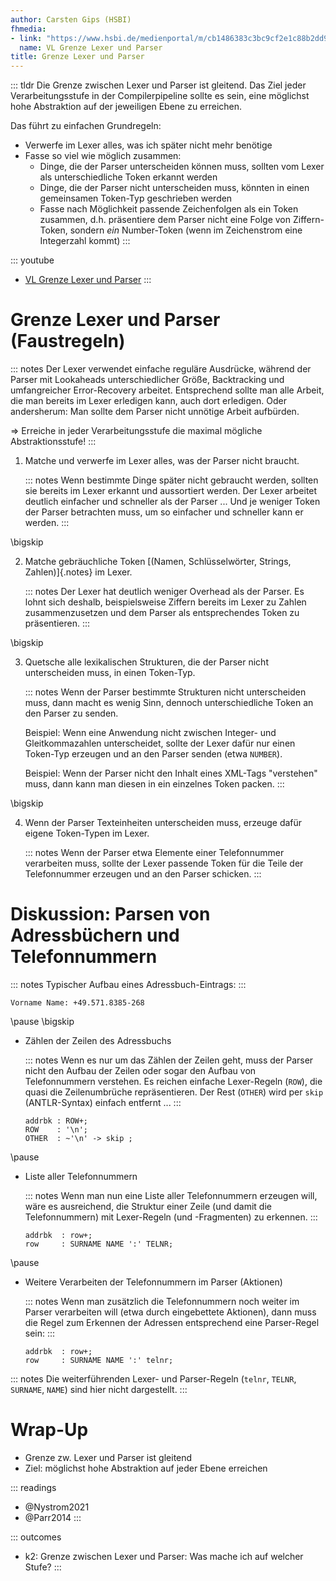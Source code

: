 ```yaml
---
author: Carsten Gips (HSBI)
fhmedia:
- link: "https://www.hsbi.de/medienportal/m/cb1486383c3bc9cf2e1c88b2dd94dea71954ceb2f6ea23dea512f10b3d86c34363b8d9c0ab41ef56fc07d9e3b22726752a92ff426592f129c6d6e674795f91cb"
  name: VL Grenze Lexer und Parser
title: Grenze Lexer und Parser
---
```


::: tldr
Die Grenze zwischen Lexer und Parser ist gleitend. Das Ziel jeder Verarbeitungsstufe in der Compilerpipeline sollte es
sein, eine möglichst hohe Abstraktion auf der jeweiligen Ebene zu erreichen.

Das führt zu einfachen Grundregeln:

-   Verwerfe im Lexer alles, was ich später nicht mehr benötige
-   Fasse so viel wie möglich zusammen:
    -   Dinge, die der Parser unterscheiden können muss, sollten vom Lexer als unterschiedliche Token erkannt werden
    -   Dinge, die der Parser nicht unterscheiden muss, könnten in einen gemeinsamen Token-Typ geschrieben werden
    -   Fasse nach Möglichkeit passende Zeichenfolgen als ein Token zusammen, d.h. präsentiere dem Parser nicht eine
        Folge von Ziffern-Token, sondern *ein* Number-Token (wenn im Zeichenstrom eine Integerzahl kommt)
:::

::: youtube
-   [VL Grenze Lexer und Parser](https://youtu.be/)
:::

# Grenze Lexer und Parser (Faustregeln)

::: notes
Der Lexer verwendet einfache reguläre Ausdrücke, während der Parser mit Lookaheads unterschiedlicher Größe, Backtracking
und umfangreicher Error-Recovery arbeitet. Entsprechend sollte man alle Arbeit, die man bereits im Lexer erledigen kann,
auch dort erledigen. Oder andersherum: Man sollte dem Parser nicht unnötige Arbeit aufbürden.

=\> Erreiche in jeder Verarbeitungsstufe die maximal mögliche Abstraktionsstufe!
:::

1.  Matche und verwerfe im Lexer alles, was der Parser nicht braucht.

    ::: notes
    Wenn bestimmte Dinge später nicht gebraucht werden, sollten sie bereits im Lexer erkannt und aussortiert werden. Der
    Lexer arbeitet deutlich einfacher und schneller als der Parser ... Und je weniger Token der Parser betrachten muss,
    um so einfacher und schneller kann er werden.
    :::

\bigskip

2.  Matche gebräuchliche Token [(Namen, Schlüsselwörter, Strings, Zahlen)]{.notes} im Lexer.

    ::: notes
    Der Lexer hat deutlich weniger Overhead als der Parser. Es lohnt sich deshalb, beispielsweise Ziffern bereits im
    Lexer zu Zahlen zusammenzusetzen und dem Parser als entsprechendes Token zu präsentieren.
    :::

\bigskip

3.  Quetsche alle lexikalischen Strukturen, die der Parser nicht unterscheiden muss, in einen Token-Typ.

    ::: notes
    Wenn der Parser bestimmte Strukturen nicht unterscheiden muss, dann macht es wenig Sinn, dennoch unterschiedliche
    Token an den Parser zu senden.

    Beispiel: Wenn eine Anwendung nicht zwischen Integer- und Gleitkommazahlen unterscheidet, sollte der Lexer dafür nur
    einen Token-Typ erzeugen und an den Parser senden (etwa `NUMBER`).

    Beispiel: Wenn der Parser nicht den Inhalt eines XML-Tags "verstehen" muss, dann kann man diesen in ein einzelnes
    Token packen.
    :::

\bigskip

4.  Wenn der Parser Texteinheiten unterscheiden muss, erzeuge dafür eigene Token-Typen im Lexer.

    ::: notes
    Wenn der Parser etwa Elemente einer Telefonnummer verarbeiten muss, sollte der Lexer passende Token für die Teile
    der Telefonnummer erzeugen und an den Parser schicken.
    :::

# Diskussion: Parsen von Adressbüchern und Telefonnummern

::: notes
Typischer Aufbau eines Adressbuch-Eintrags:
:::

``` {size="footnotesize"}
Vorname Name: +49.571.8385-268
```

\pause
\bigskip

-   Zählen der Zeilen des Adressbuchs

    ::: notes
    Wenn es nur um das Zählen der Zeilen geht, muss der Parser nicht den Aufbau der Zeilen oder sogar den Aufbau von
    Telefonnummern verstehen. Es reichen einfache Lexer-Regeln (`ROW`), die quasi die Zeilenumbrüche repräsentieren. Der
    Rest (`OTHER`) wird per `skip` (ANTLR-Syntax) einfach entfernt ...
    :::

    ``` {.antlr size="scriptsize"}
    addrbk : ROW+;
    ROW    : '\n';
    OTHER  : ~'\n' -> skip ;
    ```

\pause

-   Liste aller Telefonnummern

    ::: notes
    Wenn man nun eine Liste aller Telefonnummern erzeugen will, wäre es ausreichend, die Struktur einer Zeile (und damit
    die Telefonnummern) mit Lexer-Regeln (und -Fragmenten) zu erkennen.
    :::

    ``` {.antlr size="scriptsize"}
    addrbk  : row+;
    row     : SURNAME NAME ':' TELNR;
    ```

\pause

-   Weitere Verarbeiten der Telefonnummern im Parser (Aktionen)

    ::: notes
    Wenn man zusätzlich die Telefonnummern noch weiter im Parser verarbeiten will (etwa durch eingebettete Aktionen),
    dann muss die Regel zum Erkennen der Adressen entsprechend eine Parser-Regel sein:
    :::

    ``` {.antlr size="scriptsize"}
    addrbk  : row+;
    row     : SURNAME NAME ':' telnr;
    ```

::: notes
Die weiterführenden Lexer- und Parser-Regeln (`telnr`, `TELNR`, `SURNAME`, `NAME`) sind hier nicht dargestellt.
:::

# Wrap-Up

-   Grenze zw. Lexer und Parser ist gleitend
-   Ziel: möglichst hohe Abstraktion auf jeder Ebene erreichen

::: readings
-   @Nystrom2021
-   @Parr2014
:::

::: outcomes
-   k2: Grenze zwischen Lexer und Parser: Was mache ich auf welcher Stufe?
:::
